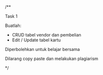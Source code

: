 /**

Task 1

Buatlah:

* CRUD tabel vendor dan pembelian
* Edit / Update tabel kartu

Diperbolehkan untuk belajar bersama

Dilarang copy paste dan melakukan plagiarism

*/
